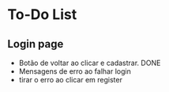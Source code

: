 # To-Do List

## Login page

- Botão de voltar ao clicar e cadastrar. DONE
- Mensagens de erro ao falhar login
- tirar o erro ao clicar em register
